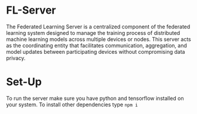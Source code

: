 # FL-Server
The Federated Learning Server is a centralized component of the federated learning system designed to manage the training process of distributed machine learning models across multiple devices or nodes. 
This server acts as the coordinating entity that facilitates communication, aggregation, and model updates between participating devices without compromising data privacy.

# Set-Up
To run the server make sure you have python and tensorflow installed on your system.
To install other dependencies type
``` npm i ```
